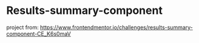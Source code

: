 # Results-summary-component

project from: https://www.frontendmentor.io/challenges/results-summary-component-CE_K6s0maV